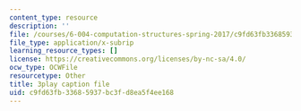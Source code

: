 ```yaml
---
content_type: resource
description: ''
file: /courses/6-004-computation-structures-spring-2017/c9fd63fb33685937bc3fd8ea5f4ee168_3636264.vtt
file_type: application/x-subrip
learning_resource_types: []
license: https://creativecommons.org/licenses/by-nc-sa/4.0/
ocw_type: OCWFile
resourcetype: Other
title: 3play caption file
uid: c9fd63fb-3368-5937-bc3f-d8ea5f4ee168
---
```

